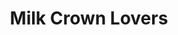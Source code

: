 --- 
title: "Milk Crown Lovers"
publishdate: "2019-2-27T16:48:46+02:00"
src: "https://365manga.net/manga/milk-crown-lovers"
image: "https://data.365manga.net/images/thumbnails/30415-milk-crown-lovers.jpg"
description: " Milk Crown is a story about a 16-year old girl named Tachibana Oto who leaves all her brothers and sisters at the orphanage to live in a *special* dorm as a maid and take classes at her new high school. (Everyone who lives with her are unique, but they always have fun.) There she gains a lover, friends, and many memories. The sequel to Milk Crown…"
---
